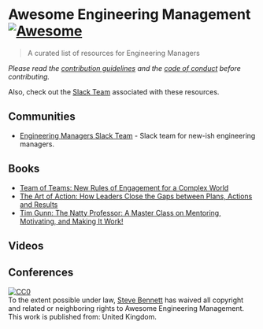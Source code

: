 # Awesome Engineering Management [![Awesome](https://cdn.rawgit.com/sindresorhus/awesome/d7305f38d29fed78fa85652e3a63e154dd8e8829/media/badge.svg)](https://github.com/sindresorhus/awesome)

> A curated list of resources for Engineering Managers

*Please read the [contribution guidelines](contributing.md) and the [code of conduct](code-of-conduct.md) before contributing.*

Also, check out the [Slack Team](https://engmanagers.github.io) associated with these resources.

## Communities
* [Engineering Managers Slack Team](http://engmanagers.github.io) - Slack team for new-ish engineering managers.

## Books
* [Team of Teams: New Rules of Engagement for a Complex World](https://www.amazon.com/Team-Teams-Rules-Engagement-Complex/dp/0241250838/)
* [The Art of Action: How Leaders Close the Gaps between Plans, Actions and Results](https://www.amazon.com/Art-Action-Leaders-between-Actions-ebook/dp/B01HPVHLHG/)
* [Tim Gunn: The Natty Professor: A Master Class on Mentoring, Motivating, and Making It Work!](https://www.amazon.com/Tim-Gunn-Professor-Mentoring-Motivating/dp/1476780072/)

## Videos

## Conferences


<p xmlns:dct="http://purl.org/dc/terms/" xmlns:vcard="http://www.w3.org/2001/vcard-rdf/3.0#">
  <a rel="license"
     href="http://creativecommons.org/publicdomain/zero/1.0/">
    <img src="http://i.creativecommons.org/p/zero/1.0/88x31.png" style="border-style: none;" alt="CC0" />
  </a>
  <br />
  To the extent possible under law,
  <a rel="dct:publisher"
     href="http://engmanagers.github.io">
    <span property="dct:title">Steve Bennett</span></a>
  has waived all copyright and related or neighboring rights to
  <span property="dct:title">Awesome Engineering Management</span>.
This work is published from:
<span property="vcard:Country" datatype="dct:ISO3166"
      content="GB" about="http://engmanagers.github.io">
  United Kingdom</span>.
</p>

